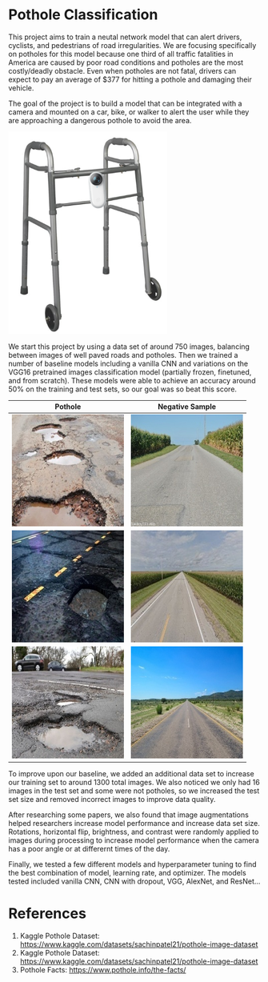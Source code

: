 # Pothole Classification

This project aims to train a neutal network model that can alert drivers, cyclists, and pedestrians of road irregularities. We are focusing specifically on potholes for this model because one third of all traffic fatalities in America are caused by poor road conditions and potholes are the most costly/deadly obstacle. Even when potholes are not fatal, drivers can expect to pay an average of $377 for hitting a pothole and damaging their vehicle. 

The goal of the project is to build a model that can be integrated with a camera and mounted on a car, bike, or walker to alert the user while they are approaching a dangerous pothole to avoid the area.

![alt text](https://github.com/kwonkh0424/road_object_classification/blob/main/Walker.png)

We start this project by using a data set of around 750 images, balancing between images of well paved roads and potholes. Then we trained a number of baseline models including a vanilla CNN and variations on the VGG16 pretrained images classification model (partially frozen, finetuned, and from scratch). These models were able to achieve an accuracy around 50% on the training and test sets, so our goal was so beat this score.

Pothole            |  Negative Sample
:-------------------------:|:-------------------------:
![](https://github.com/kwonkh0424/road_object_classification/blob/main/img/1.jpg)  | ![](https://github.com/kwonkh0424/road_object_classification/blob/main/img/3.jpg)
![](https://github.com/kwonkh0424/road_object_classification/blob/main/img/2%20(1).jpg)  | ![](https://github.com/kwonkh0424/road_object_classification/blob/main/img/4.jpg)
![](https://github.com/kwonkh0424/road_object_classification/blob/main/img/3._106177564_pothole.jpg)  | ![](https://github.com/kwonkh0424/road_object_classification/blob/main/img/7.13802057035_4e6ab91b98_b.jpg)

To improve upon our baseline, we added an additional data set to increase our training set to around 1300 total images. We also noticed we only had 16 images in the test set and some were not potholes, so we increased the test set size and removed incorrect images to improve data quality.

After researching some papers, we also found that image augmentations helped researchers increase model performance and increase data set size. Rotations, horizontal flip, brightness, and contrast were randomly applied to images during processing to increase model performance when the camera has a poor angle or at differernt times of the day.

Finally, we tested a few different models and hyperparameter tuning to find the best combination of model, learning rate, and optimizer. The models tested included vanilla CNN, CNN with dropout, VGG, AlexNet, and ResNet...

# References

1. Kaggle Pothole Dataset: https://www.kaggle.com/datasets/sachinpatel21/pothole-image-dataset
2. Kaggle Pothole Dataset: https://www.kaggle.com/datasets/sachinpatel21/pothole-image-dataset
3. Pothole Facts: https://www.pothole.info/the-facts/